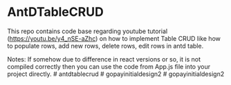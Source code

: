 # AntDTableCRUD
This repo contains code base regarding youtube tutorial (https://youtu.be/y4_nSE-aZhc) on how to implement Table CRUD like how to populate rows, add new rows, delete rows, edit rows in antd table.

Notes: If somehow due to difference in react versions or so, it is not compiled correctly then you can use the code from App.js file into your project directly.
#   a n t d t a b l e c r u d  
 #   g o p a y i n i t i a l d e s i g n 2  
 #   g o p a y i n i t i a l d e s i g n 2  
 